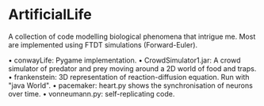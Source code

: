 # ArtificialLife

A collection of code modelling biological phenomena that intrigue me. Most are implemented using FTDT simulations (Forward-Euler).

• conwayLife: Pygame implementation.
• CrowdSimulator1.jar: A crowd simulator of predator and prey moving around a 2D  world of food and traps.
• frankenstein: 3D representation of reaction-diffusion equation. Run with "java World".
• pacemaker: heart.py shows the synchronisation of neurons over time.
• vonneumann.py: self-replicating code.
